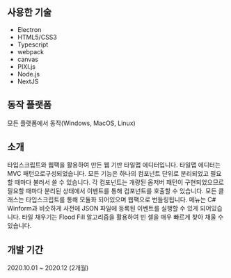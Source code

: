 ## 사용한 기술

- Electron
- HTML5/CSS3
- Typescript
- webpack
- canvas
- PIXI.js
- Node.js
- NextJS

## 동작 플랫폼

모든 플랫폼에서 동작(Windows, MacOS, Linux)

## 소개

타입스크립트와 웹팩을 활용하여 만든 웹 기반 타일맵 에디터입니다.
타일맵 에디터는 MVC 패턴으로구성되었습니다.
모든 기능은 하나의 컴포넌트 단위로 분리되었고 필요할 때마다 불러서 쓸 수 있습니다.
각 컴포넌트는 개량된 옵저버 패턴이 구현되었으므로 필요할
때마다 분리된 상태에서 이벤트를 통해 컴포넌트를 호출할 수 있습니다.
모든 클래스는 타입스크립트를 통해 모듈화 되어있으며 웹팩으로 번들링됩니다.
메뉴는 C# Winform과 비슷하게 사전에 JSON 파일에 등록된 이벤트를 실행할 수 있게 되어있습니다.
타일 채우기는 Flood Fill 알고리즘을 활용하여 빈 셀을 매우 빠르게 찾아 채울 수 있습니다.

## 개발 기간

2020.10.01 ~ 2020.12 (2개월)
